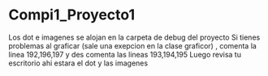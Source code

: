 # Compi1_Proyecto1
Los dot e imagenes se alojan en la carpeta de debug del proyecto
Si tienes problemas al graficar (sale una exepcion en la clase graficor) , comenta la linea 192,196,197
y des comenta las lineas 193,194,195
Luego revisa tu escritorio ahi estara el dot y las imagenes
